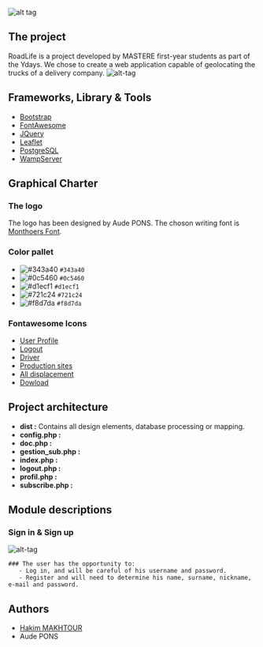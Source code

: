 ![alt tag](https://zupimages.net/up/19/43/t3kv.png)
## The project
RoadLife is a project developed by MASTERE first-year students as part of the Ydays. We chose to create a web application capable of geolocating the trucks of a delivery company.
![alt-tag](https://zupimages.net/up/19/43/7mb1.jpg)
## Frameworks, Library & Tools
* [Bootstrap](https://getbootstrap.com/)
* [FontAwesome](https://fontawesome.com/)
* [JQuery](https://jquery.com/)
* [Leaflet](https://leafletjs.com/)
* [PostgreSQL](https://www.postgresql.org/)
* [WampServer](http://www.wampserver.com/)
## Graphical Charter
### The logo
The logo has been designed by Aude PONS. The choson writing font is [Monthoers Font](https://befonts.com/monthoers-font.html).
### Color pallet
* ![#343a40](https://placehold.it/15/343a40/000000?text=+) `#343a40`
* ![#0c5460](https://placehold.it/15/0c5460/000000?text=+) `#0c5460`
* ![#d1ecf1](https://placehold.it/15/d1ecf1/000000?text=+) `#d1ecf1`
* ![#721c24](https://placehold.it/15/721c24/000000?text=+) `#721c24`
* ![#f8d7da](https://placehold.it/15/f8d7da/000000?text=+) `#f8d7da`
### Fontawesome Icons
* [User Profile](https://fontawesome.com/icons/user-cog?style=solid)
* [Logout](https://fontawesome.com/icons/sign-out-alt?style=solid)
* [Driver](https://fontawesome.com/icons/user?style=solid)
* [Production sites](https://fontawesome.com/icons/building?style=solid)
* [All displacement](https://fontawesome.com/icons/users?style=solid)
* [Dowload](https://fontawesome.com/icons/download?style=solid)
## Project architecture
* **dist :** Contains all design elements, database processing or mapping.
* **config.php :**
* **doc.php :** 
* **gestion_sub.php :**
* **index.php :**
* **logout.php :**
* **profil.php :**
* **subscribe.php :**
## Module descriptions
### Sign in & Sign up
![alt-tag](https://zupimages.net/up/19/43/cvww.png)
``` 
### The user has the opportunity to:
   - Log in, and will be careful of his username and password.
   - Register and will need to determine his name, surname, nickname, e-mail and password.
```
## Authors
* [Hakim MAKHTOUR](https://github.com/Hakimono)
* Aude PONS
